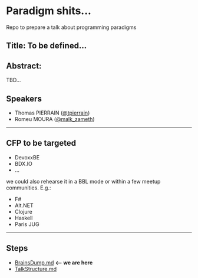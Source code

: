 # Paradigm shits...

Repo to prepare a talk about programming paradigms


## Title: To be defined...

## Abstract: 
TBD...

## Speakers
 - Thomas PIERRAIN ([@tpierrain](https://twitter.com/tpierrain))
 - Romeu MOURA ([@malk_zameth](https://twitter.com/malk_zameth))

---

## CFP to be targeted

 - DevoxxBE
 - BDX.IO
 - ... 

we could also rehearse it in a BBL mode or within a few meetup communities. E.g.:
 - F# 
 - Alt.NET
 - Clojure
 - Haskell
 - Paris JUG
 
---

## Steps

 - [BrainsDump.md](BrainsDump.md)  __<-- we are here__
 - [TalkStructure.md](TalkStructure.md)
